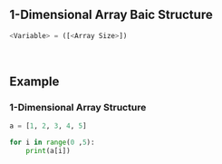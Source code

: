 ## 1-Dimensional Array Baic Structure
```python
<Variable> = ([<Array Size>])
```

<br>

## Example
### 1-Dimensional Array Structure
```python
a = [1, 2, 3, 4, 5]

for i in range(0 ,5):
    print(a[i])
```